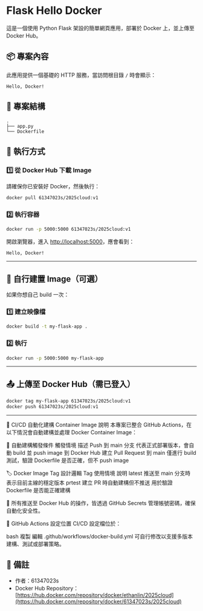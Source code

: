 
# Flask Hello Docker

這是一個使用 Python Flask 架設的簡單網頁應用，部署於 Docker 上，並上傳至 Docker Hub。

## 📦 專案內容

此應用提供一個基礎的 HTTP 服務，當訪問根目錄 `/` 時會顯示：

```
Hello, Docker!
```

## 📁 專案結構

```
.
├── app.py
└── Dockerfile
```

## 🚀 執行方式

### 1️⃣ 從 Docker Hub 下載 Image

請確保你已安裝好 Docker，然後執行：

```bash
docker pull 61347023s/2025cloud:v1
```

### 2️⃣ 執行容器

```bash
docker run -p 5000:5000 61347023s/2025cloud:v1
```

開啟瀏覽器，進入 [http://localhost:5000](http://localhost:5000)，應會看到：

```
Hello, Docker!
```

---

## 🐳 自行建置 Image（可選）

如果你想自己 build 一次：

### 1️⃣ 建立映像檔

```bash
docker build -t my-flask-app .
```

### 2️⃣ 執行

```bash
docker run -p 5000:5000 my-flask-app
```

---

## 📤 上傳至 Docker Hub（需已登入）

```bash
docker tag my-flask-app 61347023s/2025cloud:v1
docker push 61347023s/2025cloud:v1
```

---

🐳 CI/CD 自動化建構 Container Image 說明
本專案已整合 GitHub Actions，在以下情況會自動建構並處理 Docker Container Image：

🔁 自動建構觸發條件
觸發情境	描述
Push 到 main 分支	代表正式部署版本，會自動 build 並 push image 到 Docker Hub
建立 Pull Request 到 main	僅進行 build 測試，驗證 Dockerfile 是否正確，但不 push image

🏷️ Docker Image Tag 設計邏輯
Tag	使用情境	說明
latest	推送至 main 分支時	表示目前主線的穩定版本
prtest	建立 PR 時自動建構但不推送	用於驗證 Dockerfile 是否能正確建構

🔐 所有推送至 Docker Hub 的操作，皆透過 GitHub Secrets 管理帳號密碼，確保自動化安全性。

📁 GitHub Actions 設定位置
CI/CD 設定檔位於：

bash
複製
編輯
.github/workflows/docker-build.yml
可自行修改以支援多版本建構、測試或部署策略。

## 📌 備註

- 作者：61347023s  
- Docker Hub Repository：[https://hub.docker.com/repository/docker/ethanlin/2025cloud](https://hub.docker.com/repository/docker/61347023s/2025cloud)
